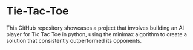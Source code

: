 # Tie-Tac-Toe
This GitHub repository showcases a project that involves building an AI player for Tic Tac Toe in python, using the minimax algorithm to create a solution that consistently outperformed its opponents.
